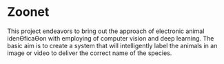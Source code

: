 # Zoonet
This  project endeavors to bring out the approach of electronic animal idenƟficaƟon with employing of  computer vision and deep learning. The basic aim is to create a system that will intelligently label the  animals in an image or video to deliver the correct name of the species.
